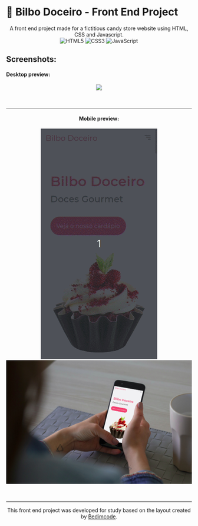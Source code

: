 # 🍬 Bilbo Doceiro - Front End Project
<div align="center">
A front end project made for a fictitious candy store website using HTML, CSS and Javascript.
</div>

<div align="center">
  <img alt="HTML5" src="https://img.shields.io/badge/html5-%23E34F26.svg?style=for-the-badge&logo=html5&logoColor=white"/> <img alt="CSS3" src="https://img.shields.io/badge/css3-%231572B6.svg?style=for-the-badge&logo=css3&logoColor=white"/> <img alt="JavaScript" src="https://img.shields.io/badge/javascript-%23323330.svg?style=for-the-badge&logo=javascript&logoColor=%23F7DF1E"/>
</div>

## Screenshots:

#### Desktop preview:
<div align="center">
  <img src="https://raw.githubusercontent.com/nicolasgandrade/doceria-front-end/main/readme%20screenshots/bilbo-pc.gif" >

&nbsp;

<hr>

#### Mobile preview:
<div align="center">
  <img src="https://raw.githubusercontent.com/nicolasgandrade/doceria-front-end/main/readme%20screenshots/bibo-cll.gif" >
  
  <img src="https://raw.githubusercontent.com/nicolasgandrade/doceria-front-end/main/readme%20screenshots/smartmockups_kr2secz3.jpg">
</div>

&nbsp;
<hr>

This front end project was developed for study based on the layout created by <a href="https://www.youtube.com/channel/UCgkDs77BoEhMIgRUB4MKrtQ" target="_blank">Bedimcode</a>.
